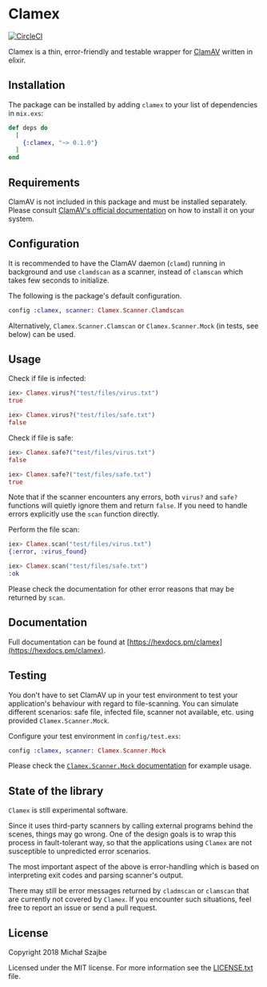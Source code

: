 # Clamex

[![CircleCI](https://circleci.com/gh/szajbus/clamex/tree/master.svg?style=svg)](https://circleci.com/gh/szajbus/clamex/tree/master)

Clamex is a thin, error-friendly and testable wrapper for [ClamAV](https://www.clamav.net) written in elixir.

## Installation

The package can be installed by adding `clamex` to your list of dependencies in `mix.exs`:

```elixir
def deps do
  [
    {:clamex, "~> 0.1.0"}
  ]
end
```

## Requirements

ClamAV is not included in this package and must be installed separately. Please consult [ClamAV's official documentation](https://www.clamav.net/documents/installing-clamav) on how to install it on your system.

## Configuration

It is recommended to have the ClamAV daemon (`clamd`) running in background and use `clamdscan` as a scanner, instead of `clamscan` which takes few seconds to initialize.

The following is the package's default configuration.

```elixir
config :clamex, scanner: Clamex.Scanner.Clamdscan
```

Alternatively, `Clamex.Scanner.Clamscan` or `Clamex.Scanner.Mock` (in tests, see below) can be used.

## Usage

Check if file is infected:

```elixir
iex> Clamex.virus?("test/files/virus.txt")
true

iex> Clamex.virus?("test/files/safe.txt")
false
```

Check if file is safe:

```elixir
iex> Clamex.safe?("test/files/virus.txt")
false

iex> Clamex.safe?("test/files/safe.txt")
true
```

Note that if the scanner encounters any errors, both `virus?` and `safe?` functions will quietly ignore them and return `false`. If you need to handle errors explicitly use the `scan` function directly.

Perform the file scan:

```elixir
iex> Clamex.scan("test/files/virus.txt")
{:error, :virus_found}

iex> Clamex.scan("test/files/safe.txt")
:ok
```

Please check the documentation for other error reasons that may be returned by `scan`.

## Documentation

Full documentation can be found at [https://hexdocs.pm/clamex](https://hexdocs.pm/clamex).

## Testing

You don't have to set ClamAV up in your test environment to test your application's behaviour with regard to file-scanning. You can simulate different scenarios: safe file, infected file, scanner not available, etc. using provided `Clamex.Scanner.Mock`.

Configure your test environment in `config/test.exs`:

```elixir
config :clamex, scanner: Clamex.Scanner.Mock
```

Please check the [`Clamex.Scanner.Mock` documentation](https://hexdocs.pm/clamex/Clamex.Scanner.Mock.html#content) for example usage.

## State of the library

`Clamex` is still experimental software.

Since it uses third-party scanners by calling external programs behind the scenes, things may go wrong. One of the design goals is to wrap this process in fault-tolerant way, so that the applications using `Clamex` are not susceptible to unpredicted error scenarios.

The most important aspect of the above is error-handling which is based on interpreting exit codes and parsing scanner's output.

There may still be error messages returned by `cladmscan` or `clamscan` that are currently not covered by `Clamex`. If you encounter such situations, feel free to report an issue or send a pull request.

## License

Copyright 2018 Michał Szajbe

Licensed under the MIT license. For more information see the [LICENSE.txt](LICENSE.txt) file.
